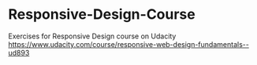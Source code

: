 # Responsive-Design-Course

Exercises for Responsive Design course on Udacity https://www.udacity.com/course/responsive-web-design-fundamentals--ud893
